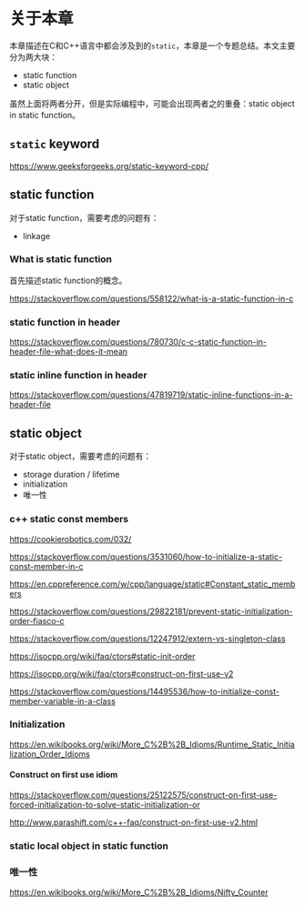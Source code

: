 # 关于本章

本章描述在C和C++语言中都会涉及到的`static`，本章是一个专题总结。本文主要分为两大块：

- static function
- static object

虽然上面将两者分开，但是实际编程中，可能会出现两者之的重叠：static object in static function。

## `static` keyword 

https://www.geeksforgeeks.org/static-keyword-cpp/

## static function

对于static function，需要考虑的问题有：

- linkage

### What is static function

首先描述static function的概念。

https://stackoverflow.com/questions/558122/what-is-a-static-function-in-c

### static function in header



https://stackoverflow.com/questions/780730/c-c-static-function-in-header-file-what-does-it-mean



### static inline function in header

https://stackoverflow.com/questions/47819719/static-inline-functions-in-a-header-file



## static object

对于static object，需要考虑的问题有：

- storage duration / lifetime
- initialization
- 唯一性






### c++ static const members

https://cookierobotics.com/032/

https://stackoverflow.com/questions/3531060/how-to-initialize-a-static-const-member-in-c

https://en.cppreference.com/w/cpp/language/static#Constant_static_members

https://stackoverflow.com/questions/29822181/prevent-static-initialization-order-fiasco-c

https://stackoverflow.com/questions/12247912/extern-vs-singleton-class


https://isocpp.org/wiki/faq/ctors#static-init-order


https://isocpp.org/wiki/faq/ctors#construct-on-first-use-v2


https://stackoverflow.com/questions/14495536/how-to-initialize-const-member-variable-in-a-class

### Initialization



https://en.wikibooks.org/wiki/More_C%2B%2B_Idioms/Runtime_Static_Initialization_Order_Idioms



#### Construct on first use idiom
https://stackoverflow.com/questions/25122575/construct-on-first-use-forced-initialization-to-solve-static-initialization-or

http://www.parashift.com/c++-faq/construct-on-first-use-v2.html

### static local object in static function



### 唯一性

https://en.wikibooks.org/wiki/More_C%2B%2B_Idioms/Nifty_Counter